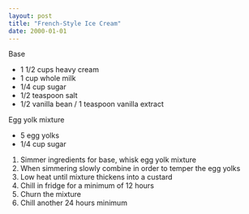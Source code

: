 ```yaml
---
layout: post
title: "French-Style Ice Cream"
date: 2000-01-01
---
```


Base
- 1 1/2 cups heavy cream
- 1 cup whole milk
- 1/4 cup sugar
- 1/2 teaspoon salt
- 1/2 vanilla bean / 1 teaspoon vanilla extract

Egg yolk mixture
- 5 egg yolks
- 1/4 cup sugar

1. Simmer ingredients for base, whisk egg yolk mixture
2. When simmering slowly combine in order to temper the egg yolks
3. Low heat until mixture thickens into a custard
4. Chill in fridge for a minimum of 12 hours
5. Churn the mixture
6. Chill another 24 hours minimum